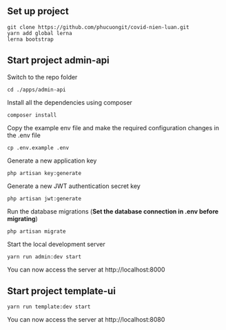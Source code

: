 ## Set up project

```
git clone https://github.com/phucuongit/covid-nien-luan.git
yarn add global lerna
lerna bootstrap
```

## Start project admin-api

Switch to the repo folder

    cd ./apps/admin-api

Install all the dependencies using composer

    composer install

Copy the example env file and make the required configuration changes in the .env file

    cp .env.example .env

Generate a new application key

    php artisan key:generate

Generate a new JWT authentication secret key

    php artisan jwt:generate

Run the database migrations (**Set the database connection in .env before migrating**)

    php artisan migrate

Start the local development server

    yarn run admin:dev start

You can now access the server at http://localhost:8000

## Start project template-ui

```
yarn run template:dev start
```

You can now access the server at http://localhost:8080
